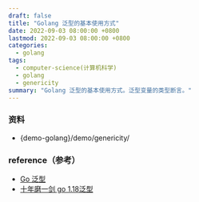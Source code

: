 ```yaml
---
draft: false
title: "Golang 泛型的基本使用方式"
date: 2022-09-03 08:00:00 +0800
lastmod: 2022-09-03 08:00:00 +0800
categories:
  - golang
tags:
  - computer-science(计算机科学)
  - golang
  - genericity
summary: "Golang 泛型的基本使用方式。泛型变量的类型断言。"
---
```


### 资料

- {demo-golang}/demo/genericity/

### reference（参考）

- [Go 泛型](https://blog.csdn.net/tearon/article/details/124960440)
- [十年磨一剑 go 1.18泛型](https://blog.csdn.net/l688899886/article/details/125640227)
